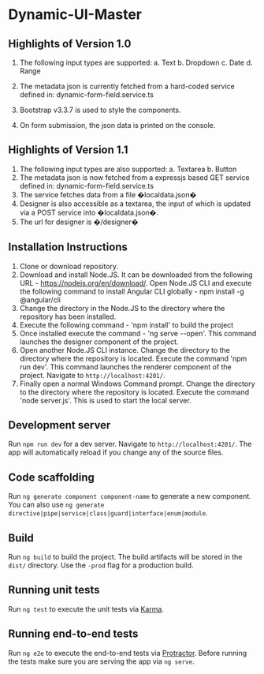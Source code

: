 # Dynamic-UI-Master
## Highlights of Version 1.0

1. The following input types are supported:
    a. Text
    b. Dropdown
    c. Date
    d. Range
    

2. The metadata json is currently fetched from a hard-coded service defined in: dynamic-form-field.service.ts
3. Bootstrap v3.3.7 is used to style the components.
4. On form submission, the json data is printed on the console.

## Highlights of Version 1.1

1. The following input types are also supported:
    a. Textarea
    b. Button
2. The metadata json is now fetched from a expressjs based GET service defined in: dynamic-form-field.service.ts
3. The service fetches data from a file �localdata.json�
4. Designer is also accessible as a textarea, the input of which is updated via a POST service into �localdata.json�.
5. The url for designer is �/designer�

## Installation Instructions

1) Clone or download repository. 
2) Download and install Node.JS. It can be downloaded from the following URL - https://nodejs.org/en/download/. Open Node.JS CLI and execute the following command to install Angular CLI globally - npm install -g @angular/cli
3) Change the directory in the Node.JS to the directory where the repository has been installed.
4) Execute the following command - 'npm install' to build the project
5) Once installed execute the command - 'ng serve --open'. This command launches the designer component of the project.
6) Open another Node.JS CLI instance. Change the directory to the directory where the repository is located. Execute the command 'npm run dev'. This command launches the renderer component of the project. Navigate to `http://localhost:4201/`.
7) Finally open a normal Windows Command prompt. Change the directory to the directory where the repository is located. Execute the command 'node server.js'. This is used to start the local server. 

## Development server

Run `npm run dev` for a dev server. Navigate to `http://localhost:4201/`. The app will automatically reload if you change any of the source files.

## Code scaffolding

Run `ng generate component component-name` to generate a new component. You can also use `ng generate directive|pipe|service|class|guard|interface|enum|module`.

## Build

Run `ng build` to build the project. The build artifacts will be stored in the `dist/` directory. Use the `-prod` flag for a production build.

## Running unit tests

Run `ng test` to execute the unit tests via [Karma](https://karma-runner.github.io).

## Running end-to-end tests

Run `ng e2e` to execute the end-to-end tests via [Protractor](http://www.protractortest.org/).
Before running the tests make sure you are serving the app via `ng serve`.

